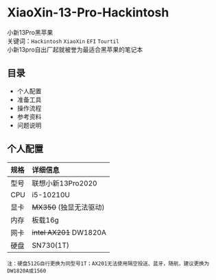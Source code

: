# XiaoXin-13-Pro-Hackintosh  
小新13Pro黑苹果  
关键词：`Hackintosh` `XiaoXin` `EFI` `Tourtil`  
    小新13pro自出厂起就被誉为最适合黑苹果的笔记本
## 目录
* 个人配置  
* 准备工具  
* 操作流程  
* 参考资料  
* 问题说明    
## 个人配置  
|规格|详细信息|
|:-|:-|
|型号|联想小新13Pro2020|
|CPU|i5-10210U|
|显卡|~~MX350~~ (独显无法驱动)|
|内存|板载16g|
|网卡|~~intel AX201~~ DW1820A|
|硬盘|SN730(1T)|  
    注：硬盘512G自行更换为同型号1T；AX201无法使用隔空投送、蓝牙，随航，建议更换为DW1820A或1560  
